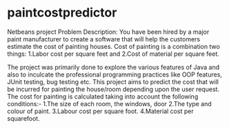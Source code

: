 # paintcostpredictor
Netbeans project
Problem Description:
You have been hired by a major paint manufacturer to create a software that will help the customers estimate the cost of painting houses. Cost of painting is a combination two things:
1.Labor cost per square feet and 
2.Cost of material per square feet.

The project was primarily done to explore the various features of Java and also to inculcate the professional programming practices like OOP features, JUnit testing, bug testing etc.
This project aims to predict the cost that will be incurred for painting the house/room depending upon the user request.
The cost for painting is calculated taking into account the following conditions:-
1.The size of each room, the windows, door
2.The type and colour of paint.
3.Labour cost per square foot.
4.Material cost per squarefoot.

